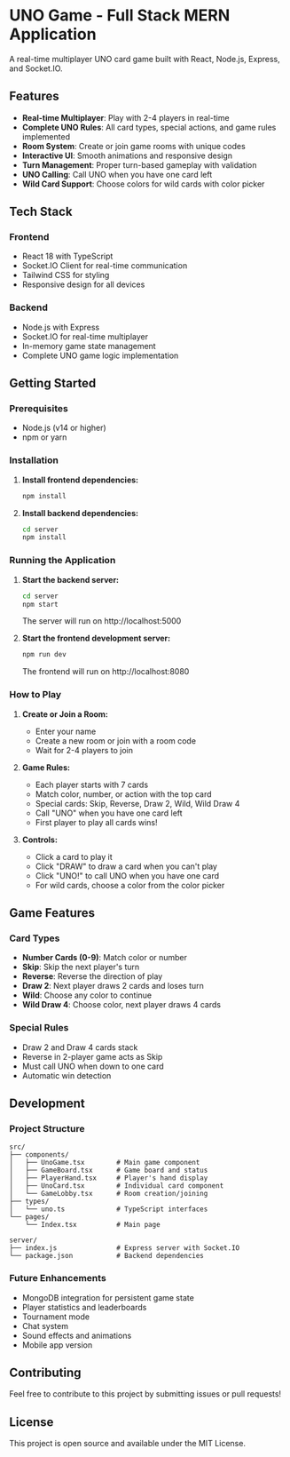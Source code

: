 
# UNO Game - Full Stack MERN Application

A real-time multiplayer UNO card game built with React, Node.js, Express, and Socket.IO.

## Features

- **Real-time Multiplayer**: Play with 2-4 players in real-time
- **Complete UNO Rules**: All card types, special actions, and game rules implemented
- **Room System**: Create or join game rooms with unique codes
- **Interactive UI**: Smooth animations and responsive design
- **Turn Management**: Proper turn-based gameplay with validation
- **UNO Calling**: Call UNO when you have one card left
- **Wild Card Support**: Choose colors for wild cards with color picker

## Tech Stack

### Frontend
- React 18 with TypeScript
- Socket.IO Client for real-time communication
- Tailwind CSS for styling
- Responsive design for all devices

### Backend
- Node.js with Express
- Socket.IO for real-time multiplayer
- In-memory game state management
- Complete UNO game logic implementation

## Getting Started

### Prerequisites
- Node.js (v14 or higher)
- npm or yarn

### Installation

1. **Install frontend dependencies:**
   ```bash
   npm install
   ```

2. **Install backend dependencies:**
   ```bash
   cd server
   npm install
   ```

### Running the Application

1. **Start the backend server:**
   ```bash
   cd server
   npm start
   ```
   The server will run on http://localhost:5000

2. **Start the frontend development server:**
   ```bash
   npm run dev
   ```
   The frontend will run on http://localhost:8080

### How to Play

1. **Create or Join a Room:**
   - Enter your name
   - Create a new room or join with a room code
   - Wait for 2-4 players to join

2. **Game Rules:**
   - Each player starts with 7 cards
   - Match color, number, or action with the top card
   - Special cards: Skip, Reverse, Draw 2, Wild, Wild Draw 4
   - Call "UNO" when you have one card left
   - First player to play all cards wins!

3. **Controls:**
   - Click a card to play it
   - Click "DRAW" to draw a card when you can't play
   - Click "UNO!" to call UNO when you have one card
   - For wild cards, choose a color from the color picker

## Game Features

### Card Types
- **Number Cards (0-9)**: Match color or number
- **Skip**: Skip the next player's turn
- **Reverse**: Reverse the direction of play
- **Draw 2**: Next player draws 2 cards and loses turn
- **Wild**: Choose any color to continue
- **Wild Draw 4**: Choose color, next player draws 4 cards

### Special Rules
- Draw 2 and Draw 4 cards stack
- Reverse in 2-player game acts as Skip
- Must call UNO when down to one card
- Automatic win detection

## Development

### Project Structure
```
src/
├── components/
│   ├── UnoGame.tsx        # Main game component
│   ├── GameBoard.tsx      # Game board and status
│   ├── PlayerHand.tsx     # Player's hand display
│   ├── UnoCard.tsx        # Individual card component
│   └── GameLobby.tsx      # Room creation/joining
├── types/
│   └── uno.ts             # TypeScript interfaces
└── pages/
    └── Index.tsx          # Main page

server/
├── index.js               # Express server with Socket.IO
└── package.json           # Backend dependencies
```

### Future Enhancements
- MongoDB integration for persistent game state
- Player statistics and leaderboards
- Tournament mode
- Chat system
- Sound effects and animations
- Mobile app version

## Contributing

Feel free to contribute to this project by submitting issues or pull requests!

## License

This project is open source and available under the MIT License.
